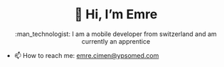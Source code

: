 <h1 align="center">👋 Hi, I’m Emre </h1>
  
<p align="center"> :man_technologist: I am a mobile developer from switzerland and am currently an apprentice


- 📫 How to reach me: emre.cimen@ypsomed.com




<!---
ciem2ent/ciem2ent is a ✨ special ✨ repository because its `README.md` (this file) appears on your GitHub profile.
You can click the Preview link to take a look at your changes.
--->
